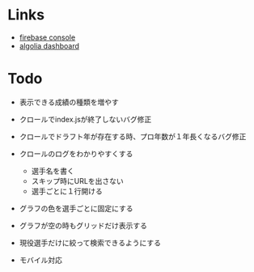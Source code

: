 # Links

- [firebase console](https://console.firebase.google.com/project/npb-career-stats-visualizer/overview)
- [algolia dashboard](https://www.algolia.com/apps/EO4ZHG0463/dashboard)

# Todo

- 表示できる成績の種類を増やす

- クロールでindex.jsが終了しないバグ修正
- クロールでドラフト年が存在する時、プロ年数が１年長くなるバグ修正
- クロールのログをわかりやすくする
  - 選手名を書く
  - スキップ時にURLを出さない
  - 選手ごとに１行開ける

- グラフの色を選手ごとに固定にする
- グラフが空の時もグリッドだけ表示する
- 現役選手だけに絞って検索できるようにする
- モバイル対応